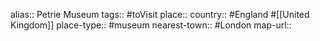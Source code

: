 alias:: Petrie Museum
tags:: #toVisit 
place::
country:: #England #[[United Kingdom]] 
place-type:: #museum 
nearest-town:: #London 
map-url::

